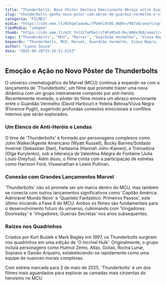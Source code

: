 ```yaml
---
title: "Thunderbolts: Novo Pôster Destaca Emocionante Abraço entre Guardião Vermelho e Viúva Negra"
slug: "thunderbolts-ganha-novo-pster-com-abrao-de-guardio-vermelho-e-viva-negra"
categoria: "FILMES"
midia: "https://cdn.ome.lt/K5hqvCwaw4Lc7PUmFi9tOO_A68k=/987x0/smart/uploads/conteudo/fotos/OMELETE_CAPA_-_2025-04-28T115343.706.png"
tipoMidia: "imagem"
thumb: "https://cdn.ome.lt/mJt_YnlX1fwPOe1rzf4FxM3xD-M=/480x360/smart/extras/conteudos/omelete_THUMB_-_2025-04-28T115326.992.png"
tags: ["Thunderbolts", "MCU", "Marvel", "Guardião Vermelho", "Viúva Negra", "filme de super-heróis", "anti-heróis", "estreia 2025"]
keywords: "Thunderbolts, MCU, Marvel, Guardião Vermelho, Viúva Negra, filme de super-heróis, anti-heróis, estreia 2025"
author: "Luana Souza"
data: "2025-04-28T15:20:51.615Z"
---
```


## Emoção e Ação no Novo Pôster de Thunderbolts

<blockquote class="twitter-tweet"><a href="https://twitter.com/user/status/1916835822436770298"></a></blockquote>

O universo cinematográfico da Marvel (MCU) continua a expandir-se com o lançamento de 'Thunderbolts', um filme que promete trazer uma nova dinâmica com um grupo inteiramente composto por anti-heróis. Recentemente revelado, o pôster do filme mostra um abraço emocionante entre o Guardião Vermelho (David Harbour) e Yelena Belova/Viúva Negra (Florence Pugh), sugerindo profundas conexões emocionais e conflitos internos que serão explorados.

### Um Elenco de Anti-Heróis e Lendas

O time de 'Thunderbolts' é formado por personagens complexos como John Walker/Agente Americano (Wyatt Russell), Bucky Barnes/Soldado Invernal (Sebastian Stan), Fantasma (Hannah John-Kamen), e Treinadora (Olga Kurylenko), sob a liderança de Valentina Allegra de Fontaine (Julia Louis-Dreyfus). Além disso, o filme conta com a participação de estrelas como Harrison Ford, Viswanathan e Lewis Pullman.

### Conexão com Grandes Lançamentos Marvel

'Thunderbolts' não só promete ser um marco dentro do MCU, mas também se conecta com outros lançamentos significativos como 'Capitão América: Admirável Mundo Novo' e 'Quarteto Fantástico: Primeiros Passos', este último iniciando a Fase 6 do MCU. Ambos os filmes são fundamentais para o desenvolvimento futuro do universo, culminando com 'Vingadores: Doomsday' e 'Vingadores: Guerras Secretas' nos anos subsequentes.

### Raízes nos Quadrinhos

Criados por Kurt Busiek e Mark Bagley em 1997, os Thunderbolts surgiram nos quadrinhos em uma edição de 'O Incrível Hulk'. Originalmente, o grupo incluía personagens como Hulmut Zemo, Atlas, Golias, Rocha Lunar, Soprano e Gavião Arqueiro, estabelecendo-se rapidamente como uma equipe de nuances morais complexas.

Com estreia marcada para 2 de maio de 2025, 'Thunderbolts' é um dos filmes mais aguardados para explorar as camadas mais cinzentas do heroísmo no MCU.